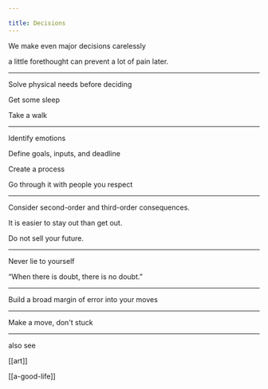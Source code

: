 ```yaml
---
 
title: Decisions
---
```



We make even major decisions carelessly

a little forethought can prevent a lot of pain later. 

---

Solve physical needs before deciding

Get some sleep 

Take a walk 

---

Identify emotions 

Define goals, inputs, and deadline 

Create a process 

Go through it with people you respect

---

Consider second-order and third-order consequences. 

It is easier to stay out than get out.

Do not sell your future. 


---

Never lie to yourself

“When there is doubt, there is no doubt.”

---

Build a broad margin of error into your moves

---

Make a move, don't stuck 


---

also see 

[[art]]

[[a-good-life]]

